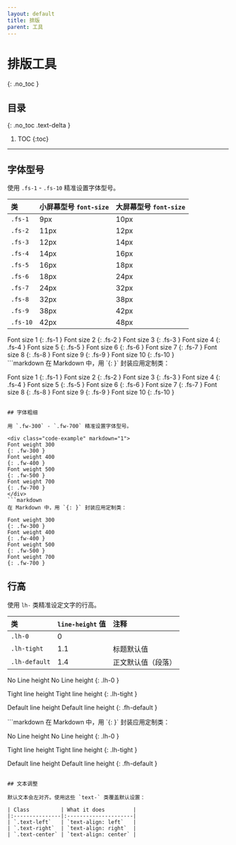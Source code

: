 ```yaml
---
layout: default
title: 排版
parent: 工具
---
```


# 排版工具
{: .no_toc }

## 目录
{: .no_toc .text-delta }

1. TOC
{:toc}

---

## 字体型号

使用 `.fs-1` - `.fs-10` 精准设置字体型号。

| 类      | 小屏幕型号 `font-size`          | 大屏幕型号 `font-size`         |
|:--------|:-------------------------------|:------------------------------|
| `.fs-1` | 9px                            | 10px                          |
| `.fs-2` | 11px                           | 12px                          |
| `.fs-3` | 12px                           | 14px                          |
| `.fs-4` | 14px                           | 16px                          |
| `.fs-5` | 16px                           | 18px                          |
| `.fs-6` | 18px                           | 24px                          |
| `.fs-7` | 24px                           | 32px                          |
| `.fs-8` | 32px                           | 38px                          |
| `.fs-9` | 38px                           | 42px                          |
| `.fs-10`| 42px                           | 48px                          |

<div class="code-example" markdown="1">
Font size 1
{: .fs-1 }
Font size 2
{: .fs-2 }
Font size 3
{: .fs-3 }
Font size 4
{: .fs-4 }
Font size 5
{: .fs-5 }
Font size 6
{: .fs-6 }
Font size 7
{: .fs-7 }
Font size 8
{: .fs-8 }
Font size 9
{: .fs-9 }
Font size 10
{: .fs-10 }
</div>
```markdown
在 Markdown 中，用 `{: }` 封装应用定制类：

Font size 1
{: .fs-1 }
Font size 2
{: .fs-2 }
Font size 3
{: .fs-3 }
Font size 4
{: .fs-4 }
Font size 5
{: .fs-5 }
Font size 6
{: .fs-6 }
Font size 7
{: .fs-7 }
Font size 8
{: .fs-8 }
Font size 9
{: .fs-9 }
Font size 10
{: .fs-10 }
```

## 字体粗细

用 `.fw-300` - `.fw-700` 精准设置字体型号。

<div class="code-example" markdown="1">
Font weight 300
{: .fw-300 }
Font weight 400
{: .fw-400 }
Font weight 500
{: .fw-500 }
Font weight 700
{: .fw-700 }
</div>
```markdown
在 Markdown 中，用 `{: }` 封装应用定制类：

Font weight 300
{: .fw-300 }
Font weight 400
{: .fw-400 }
Font weight 500
{: .fw-500 }
Font weight 700
{: .fw-700 }
```

## 行高

使用 `lh-` 类精准设定文字的行高。

| 类            | `line-height` 值     | 注释                          |
|:--------------|:---------------------|:------------------------------|
| `.lh-0`       | 0                    |                               |
| `.lh-tight`   | 1.1                  | 标题默认值                     |
| `.lh-default` | 1.4                  | 正文默认值（段落）             |

<div class="code-example" markdown="1">
No Line height
No Line height
{: .lh-0 }

Tight line height
Tight line height
{: .lh-tight }

Default line height
Default line height
{: .fh-default }
</div>
```markdown
在 Markdown 中，用 `{: }` 封装应用定制类：

No Line height
No Line height
{: .lh-0 }

Tight line height
Tight line height
{: .lh-tight }

Default line height
Default line height
{: .fh-default }
```

## 文本调整

默认文本会左对齐。使用这些 `text-` 类覆盖默认设置：

| Class          | What it does         |
|:---------------|:---------------------|
| `.text-left`   | `text-align: left`   |
| `.text-right`  | `text-align: right`  |
| `.text-center` | `text-align: center` |
